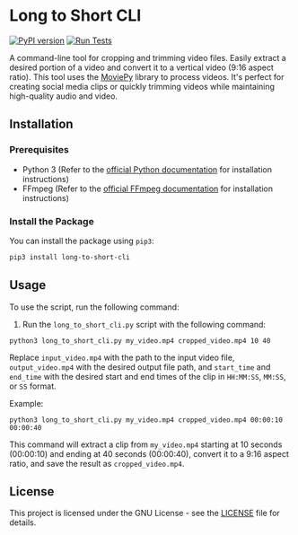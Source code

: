 # Long to Short CLI
[![PyPI version](https://badge.fury.io/py/long-to-short-cli.svg)](https://badge.fury.io/py/long-to-short-cli)
[![Run Tests](https://github.com/bimsonz/long-to-short-cli/actions/workflows/test.yml/badge.svg)](https://github.com/bimsonz/long-to-short-cli/actions/workflows/test.yml)

A command-line tool for cropping and trimming video files. Easily extract a desired portion of a video and convert it to a vertical video (9:16 aspect ratio). This tool uses the [MoviePy](https://zulko.github.io/moviepy/) library to process videos. It's perfect for creating social media clips or quickly trimming videos while maintaining high-quality audio and video.

## Installation

### Prerequisites

- Python 3 (Refer to the [official Python documentation](https://www.python.org/downloads/) for installation instructions)
- FFmpeg (Refer to the [official FFmpeg documentation](https://ffmpeg.org/download.html) for installation instructions)

### Install the Package


You can install the package using `pip3`:

```bash
pip3 install long-to-short-cli
```


## Usage

To use the script, run the following command:

1. Run the `long_to_short_cli.py` script with the following command:

```
python3 long_to_short_cli.py my_video.mp4 cropped_video.mp4 10 40
```

Replace `input_video.mp4` with the path to the input video file, `output_video.mp4` with the desired output file path, and `start_time` and `end_time` with the desired start and end times of the clip in `HH:MM:SS`, `MM:SS`, or `SS` format.

Example:

```
python3 long_to_short_cli.py my_video.mp4 cropped_video.mp4 00:00:10 00:00:40
```

This command will extract a clip from `my_video.mp4` starting at 10 seconds (00:00:10) and ending at 40 seconds (00:00:40), convert it to a 9:16 aspect ratio, and save the result as `cropped_video.mp4`.

## License

This project is licensed under the GNU License - see the [LICENSE](LICENSE) file for details.
